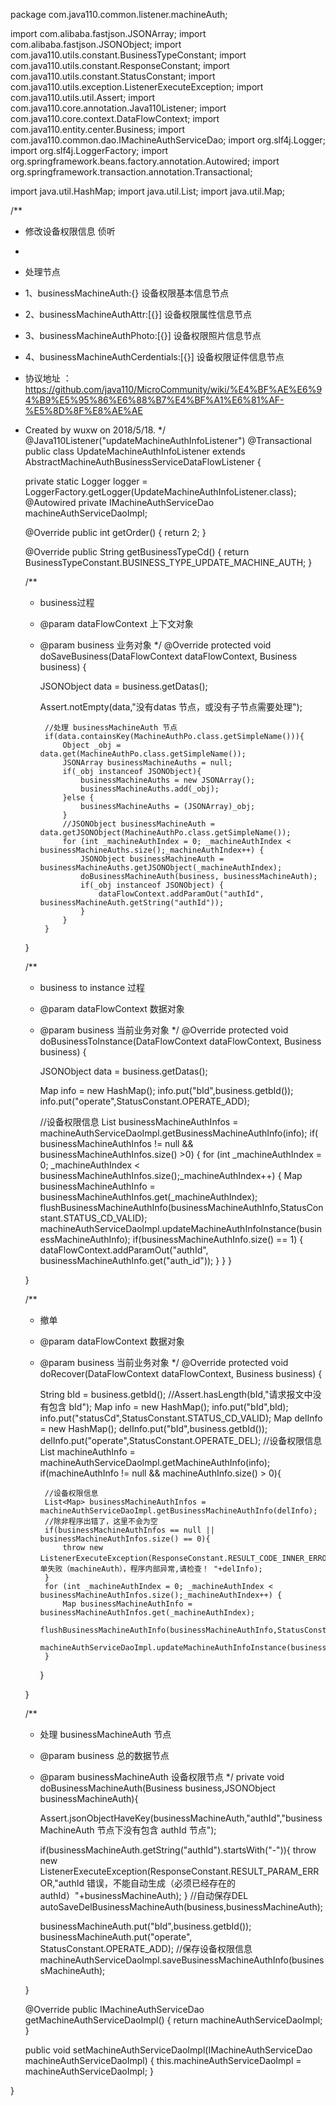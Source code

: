 package com.java110.common.listener.machineAuth;

import com.alibaba.fastjson.JSONArray;
import com.alibaba.fastjson.JSONObject;
import com.java110.utils.constant.BusinessTypeConstant;
import com.java110.utils.constant.ResponseConstant;
import com.java110.utils.constant.StatusConstant;
import com.java110.utils.exception.ListenerExecuteException;
import com.java110.utils.util.Assert;
import com.java110.core.annotation.Java110Listener;
import com.java110.core.context.DataFlowContext;
import com.java110.entity.center.Business;
import com.java110.common.dao.IMachineAuthServiceDao;
import org.slf4j.Logger;
import org.slf4j.LoggerFactory;
import org.springframework.beans.factory.annotation.Autowired;
import org.springframework.transaction.annotation.Transactional;

import java.util.HashMap;
import java.util.List;
import java.util.Map;

/**
 * 修改设备权限信息 侦听
 *
 * 处理节点
 * 1、businessMachineAuth:{} 设备权限基本信息节点
 * 2、businessMachineAuthAttr:[{}] 设备权限属性信息节点
 * 3、businessMachineAuthPhoto:[{}] 设备权限照片信息节点
 * 4、businessMachineAuthCerdentials:[{}] 设备权限证件信息节点
 * 协议地址 ：https://github.com/java110/MicroCommunity/wiki/%E4%BF%AE%E6%94%B9%E5%95%86%E6%88%B7%E4%BF%A1%E6%81%AF-%E5%8D%8F%E8%AE%AE
 * Created by wuxw on 2018/5/18.
 */
@Java110Listener("updateMachineAuthInfoListener")
@Transactional
public class UpdateMachineAuthInfoListener extends AbstractMachineAuthBusinessServiceDataFlowListener {

    private static Logger logger = LoggerFactory.getLogger(UpdateMachineAuthInfoListener.class);
    @Autowired
    private IMachineAuthServiceDao machineAuthServiceDaoImpl;

    @Override
    public int getOrder() {
        return 2;
    }

    @Override
    public String getBusinessTypeCd() {
        return BusinessTypeConstant.BUSINESS_TYPE_UPDATE_MACHINE_AUTH;
    }

    /**
     * business过程
     * @param dataFlowContext 上下文对象
     * @param business 业务对象
     */
    @Override
    protected void doSaveBusiness(DataFlowContext dataFlowContext, Business business) {

        JSONObject data = business.getDatas();

        Assert.notEmpty(data,"没有datas 节点，或没有子节点需要处理");


            //处理 businessMachineAuth 节点
            if(data.containsKey(MachineAuthPo.class.getSimpleName())){
                Object _obj = data.get(MachineAuthPo.class.getSimpleName());
                JSONArray businessMachineAuths = null;
                if(_obj instanceof JSONObject){
                    businessMachineAuths = new JSONArray();
                    businessMachineAuths.add(_obj);
                }else {
                    businessMachineAuths = (JSONArray)_obj;
                }
                //JSONObject businessMachineAuth = data.getJSONObject(MachineAuthPo.class.getSimpleName());
                for (int _machineAuthIndex = 0; _machineAuthIndex < businessMachineAuths.size();_machineAuthIndex++) {
                    JSONObject businessMachineAuth = businessMachineAuths.getJSONObject(_machineAuthIndex);
                    doBusinessMachineAuth(business, businessMachineAuth);
                    if(_obj instanceof JSONObject) {
                        dataFlowContext.addParamOut("authId", businessMachineAuth.getString("authId"));
                    }
                }
            }
    }


    /**
     * business to instance 过程
     * @param dataFlowContext 数据对象
     * @param business 当前业务对象
     */
    @Override
    protected void doBusinessToInstance(DataFlowContext dataFlowContext, Business business) {

        JSONObject data = business.getDatas();

        Map info = new HashMap();
        info.put("bId",business.getbId());
        info.put("operate",StatusConstant.OPERATE_ADD);

        //设备权限信息
        List<Map> businessMachineAuthInfos = machineAuthServiceDaoImpl.getBusinessMachineAuthInfo(info);
        if( businessMachineAuthInfos != null && businessMachineAuthInfos.size() >0) {
            for (int _machineAuthIndex = 0; _machineAuthIndex < businessMachineAuthInfos.size();_machineAuthIndex++) {
                Map businessMachineAuthInfo = businessMachineAuthInfos.get(_machineAuthIndex);
                flushBusinessMachineAuthInfo(businessMachineAuthInfo,StatusConstant.STATUS_CD_VALID);
                machineAuthServiceDaoImpl.updateMachineAuthInfoInstance(businessMachineAuthInfo);
                if(businessMachineAuthInfo.size() == 1) {
                    dataFlowContext.addParamOut("authId", businessMachineAuthInfo.get("auth_id"));
                }
            }
        }

    }

    /**
     * 撤单
     * @param dataFlowContext 数据对象
     * @param business 当前业务对象
     */
    @Override
    protected void doRecover(DataFlowContext dataFlowContext, Business business) {

        String bId = business.getbId();
        //Assert.hasLength(bId,"请求报文中没有包含 bId");
        Map info = new HashMap();
        info.put("bId",bId);
        info.put("statusCd",StatusConstant.STATUS_CD_VALID);
        Map delInfo = new HashMap();
        delInfo.put("bId",business.getbId());
        delInfo.put("operate",StatusConstant.OPERATE_DEL);
        //设备权限信息
        List<Map> machineAuthInfo = machineAuthServiceDaoImpl.getMachineAuthInfo(info);
        if(machineAuthInfo != null && machineAuthInfo.size() > 0){

            //设备权限信息
            List<Map> businessMachineAuthInfos = machineAuthServiceDaoImpl.getBusinessMachineAuthInfo(delInfo);
            //除非程序出错了，这里不会为空
            if(businessMachineAuthInfos == null || businessMachineAuthInfos.size() == 0){
                throw new ListenerExecuteException(ResponseConstant.RESULT_CODE_INNER_ERROR,"撤单失败（machineAuth），程序内部异常,请检查！ "+delInfo);
            }
            for (int _machineAuthIndex = 0; _machineAuthIndex < businessMachineAuthInfos.size();_machineAuthIndex++) {
                Map businessMachineAuthInfo = businessMachineAuthInfos.get(_machineAuthIndex);
                flushBusinessMachineAuthInfo(businessMachineAuthInfo,StatusConstant.STATUS_CD_VALID);
                machineAuthServiceDaoImpl.updateMachineAuthInfoInstance(businessMachineAuthInfo);
            }
        }

    }



    /**
     * 处理 businessMachineAuth 节点
     * @param business 总的数据节点
     * @param businessMachineAuth 设备权限节点
     */
    private void doBusinessMachineAuth(Business business,JSONObject businessMachineAuth){

        Assert.jsonObjectHaveKey(businessMachineAuth,"authId","businessMachineAuth 节点下没有包含 authId 节点");

        if(businessMachineAuth.getString("authId").startsWith("-")){
            throw new ListenerExecuteException(ResponseConstant.RESULT_PARAM_ERROR,"authId 错误，不能自动生成（必须已经存在的authId）"+businessMachineAuth);
        }
        //自动保存DEL
        autoSaveDelBusinessMachineAuth(business,businessMachineAuth);

        businessMachineAuth.put("bId",business.getbId());
        businessMachineAuth.put("operate", StatusConstant.OPERATE_ADD);
        //保存设备权限信息
        machineAuthServiceDaoImpl.saveBusinessMachineAuthInfo(businessMachineAuth);

    }



    @Override
    public IMachineAuthServiceDao getMachineAuthServiceDaoImpl() {
        return machineAuthServiceDaoImpl;
    }

    public void setMachineAuthServiceDaoImpl(IMachineAuthServiceDao machineAuthServiceDaoImpl) {
        this.machineAuthServiceDaoImpl = machineAuthServiceDaoImpl;
    }



}
